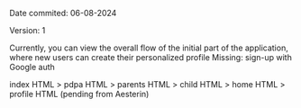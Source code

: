 Date commited: 06-08-2024

Version: 1

Currently, you can view the overall flow of the initial part of the application, where new users can create their personalized profile
Missing: sign-up with Google auth

index HTML > pdpa HTML > parents HTML > child HTML > home HTML > profile HTML (pending from Aesterin)
